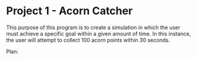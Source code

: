# Project 1 - Acorn Catcher

This purpose of this program is to create a simulation in which the user must achieve a specific goal within a given amount of time. In this instance, the user will attempt to collect 100 acorn points within 30 seconds.

Plan:
